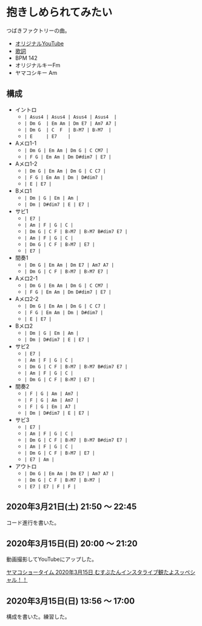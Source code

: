 # 抱きしめられてみたい

つばきファクトリーの曲。

- [オリジナルYouTube](https://www.youtube.com/watch?v=wJqZLPB9Jlg)
- [歌詞](http://j-lyric.net/artist/a05b4c9/l04f02c.html)
- BPM 142
- オリジナルキーFm
- ヤマコシキー Am

## 構成

- イントロ
  - `| Asus4 | Asus4 | Asus4 | Asus4  |` 
  - `| Dm G  | Em Am | Dm E7 | Am7 A7 |`
  - `| Dm G  | C  F  | B♭M7 | B♭M7  |`
  - `| E     | E7    |`
- Aメロ1-1
  - `| Dm G | Em Am | Dm G | C CM7 |`
  - `| F G | Em Am | Dm D#dim7 | E7 |`
- Aメロ1-2
  - `| Dm G | Em Am | Dm G | C C7 |`
  - `| F G | Em Am | Dm | D#dim7 |`
  - `| E | E7 |`
- Bメロ1
  - `| Dm | G | Em | Am |`
  - `| Dm | D#dim7 | E | E7 |`
- サビ1
  - `| E7 |`
  - `| Am | F | G | C |`
  - `| Dm G | C F | B♭M7 | B♭M7 B#dim7 E7 | `
  - `| Am | F | G | C |`
  - `| Dm G | C F | B♭M7 | E7 |`
  - `| E7 |`
- 間奏1
  - `| Dm G | Em Am | Dm E7 | Am7 A7 |`
  - `| Dm G | C F | B♭M7 | B♭M7 E7 |`
- Aメロ2-1
  - `| Dm G | Em Am | Dm G | C CM7 |`
  - `| F G | Em Am | Dm D#dim7 | E7 |`
- Aメロ2-2
  - `| Dm G | Em Am | Dm G | C C7 |`
  - `| F G | Em Am | Dm | D#dim7 |`
  - `| E | E7 |`
- Bメロ2
  - `| Dm | G | Em | Am |`
  - `| Dm | D#dim7 | E | E7 |`
- サビ2
  - `| E7 |`
  - `| Am | F | G | C |`
  - `| Dm G | C F | B♭M7 | B♭M7 B#dim7 E7 | `
  - `| Am | F | G | C |`
  - `| Dm G | C F | B♭M7 | E7 |`
- 間奏2
  - `| F | G | Am | Am7 |`
  - `| F | G | Am | Am7 |`
  - `| F | G | Em | A7 |`
  - `| Dm | D#dim7 | E | E7 | `
- サビ3
  - `| E7 |`
  - `| Am | F | G | C |`
  - `| Dm G | C F | B♭M7 | B♭M7 B#dim7 E7 | `
  - `| Am | F | G | C |`
  - `| Dm G | C F | B♭M7 | E7 |`
  - `| E7 | Am |`
- アウトロ
  - `| Dm G | Em Am | Dm E7 | Am7 A7 |`
  - `| Dm G | C F | B♭M7 | B♭M7 |`
  - `| E7 | E7 | F | F |`

## 2020年3月21日(土) 21:50 ～ 22:45

コード進行を書いた。

## 2020年3月15日(日) 20:00 ～ 21:20

動画撮影してYouTubeにアップした。

[ヤマコショータイム 2020年3月15日 むすぶたんインスタライブ観たよスッペシャル！！](https://www.youtube.com/watch?v=PtJ_92vNOmg)

## 2020年3月15日(日) 13:56 ～ 17:00

構成を書いた。練習した。

